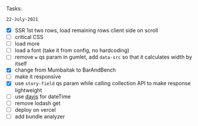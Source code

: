 Tasks:

`22-July-2021`

- [x] SSR 1st two rows, load remaining rows client side on scroll
- [ ] critical CSS
- [ ] load more
- [ ] load a font (take it from config, no hardcoding)
- [ ] remove `w` qs param in gumlet, add `data-src` so that it calculates width by itself
- [x] change from Mumbaitak to BarAndBench
- [ ] make it responsive
- [x] use `story-field` qs param while calling collection API to make response lightweight
- [ ] use [dayjs](https://www.npmjs.com/package/dayjs) for dateTime
- [ ] remove lodash get
- [ ] deploy on vercel
- [ ] add bundle analyzer
